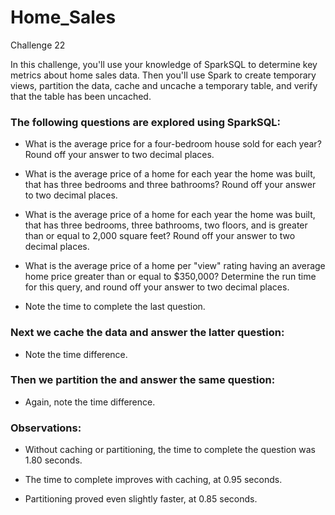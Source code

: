 # Home_Sales
Challenge 22

In this challenge, you'll use your knowledge of SparkSQL to determine key metrics about home sales data. Then you'll use Spark to create temporary views, partition the data, cache and uncache a temporary table, and verify that the table has been uncached.

### The following questions are explored using SparkSQL:

- What is the average price for a four-bedroom house sold for each year? Round off your answer to two decimal places.

- What is the average price of a home for each year the home was built, that has three bedrooms and three bathrooms? Round off your answer to two decimal places.

- What is the average price of a home for each year the home was built, that has three bedrooms, three bathrooms, two floors, and is greater than or equal to 2,000 square feet? Round off your answer to two decimal places.

- What is the average price of a home per "view" rating having an average home price greater than or equal to $350,000? Determine the run time for this query, and round off your answer to two decimal places.

- Note the time to complete the last question.

### Next we cache the data and answer the latter question:
- Note the time difference.

### Then we partition the and answer the same question:
- Again, note the time difference.

### Observations:

- Without caching or partitioning, the time to complete the question was 1.80 seconds.

- The time to complete improves with caching, at 0.95 seconds.

- Partitioning proved even slightly faster, at 0.85 seconds.
